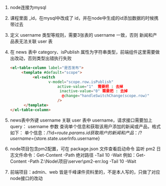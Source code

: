 1. node连接为mysql

2. 课程里面 _id，在mysql中改成了 id，并在node中生成的id添加数据的时候携带过去

3. 定义 username 类型等规则，需要3张表的 username 一致，否则 新闻和产品表无法关联 user 表

4. 在 news 表中 category、isPublish 属性为字符串类型，前端组件这里需要做出改动，否则类型出错执行失败

   ```HTML
   <el-table-column label="是否发布"> 
        <template #default="scope">
             <el-switch
                    v-model="scope.row.isPublish"
                        active-value="1"  需要把 : 去掉
                         inactive-value="0" 需要把 : 去掉
                          @change="handleSwitchChange(scope.row)"
                        />
         </template>
   </el-table-column>
   ```

6. news表中外键 username 关联 user 表中 username，请求接口需要加上query： username 参数
   查询单个信息和获取该用户添加的新闻或产品，格式如下：
   单个信息：/?id=${route.params.id}
   获取用户的新闻和产品：/?username=${store.state.userInfo.username}

7. node项目包含pm2配置，可在 package.json 文件查看启动命令
   监听 pm2 日志文件命令：Get-Content -Path 绝对路径 -Tail 10 -Wait
   例如：Get-Content -Path Z:\Node\项目\server\pm2-err.log -Tail 10 -Wait

8. 前端项目：admin、web 皆是千峰课件资料里的，不是本人写的，只做了对应node接口的改动